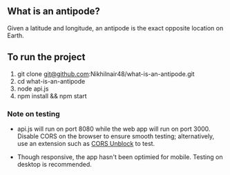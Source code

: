 ## What is an antipode?

Given a latitude and longitude, an antipode is the exact opposite location on Earth.

## To run the project

1. git clone git@github.com:Nikhilnair48/what-is-an-antipode.git
2. cd what-is-an-antipode
3. node api.js
4. npm install && npm start

### Note on testing

- api.js will run on port 8080 while the web app will run on port 3000. Disable CORS on the browser to ensure smooth testing; alternatively, use an extension such as [CORS Unblock](https://chrome.google.com/webstore/detail/cors-unblock/lfhmikememgdcahcdlaciloancbhjino?hl=en) to test.

- Though responsive, the app hasn't been optimied for mobile. Testing on desktop is recommended.

